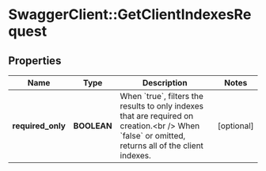 # SwaggerClient::GetClientIndexesRequest

## Properties
Name | Type | Description | Notes
------------ | ------------- | ------------- | -------------
**required_only** | **BOOLEAN** | When &#x60;true&#x60;, filters the results to only indexes that are required on creation.&lt;br /&gt;  When &#x60;false&#x60; or omitted, returns all of the client indexes. | [optional] 


